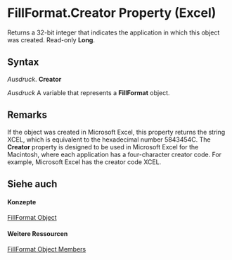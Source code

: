 
# FillFormat.Creator Property (Excel)

Returns a 32-bit integer that indicates the application in which this object was created. Read-only  **Long**.


## Syntax

 _Ausdruck_. **Creator**

 _Ausdruck_ A variable that represents a **FillFormat** object.


## Remarks

If the object was created in Microsoft Excel, this property returns the string XCEL, which is equivalent to the hexadecimal number 5843454C. The  **Creator** property is designed to be used in Microsoft Excel for the Macintosh, where each application has a four-character creator code. For example, Microsoft Excel has the creator code XCEL.


## Siehe auch


#### Konzepte


[FillFormat Object](b602e09e-97ab-bfbe-1796-bc44ebb7dc28.md)
#### Weitere Ressourcen


[FillFormat Object Members](http://msdn.microsoft.com/library/da1a1680-4b9d-c6fb-6562-bf1ec9f57921%28Office.15%29.aspx)